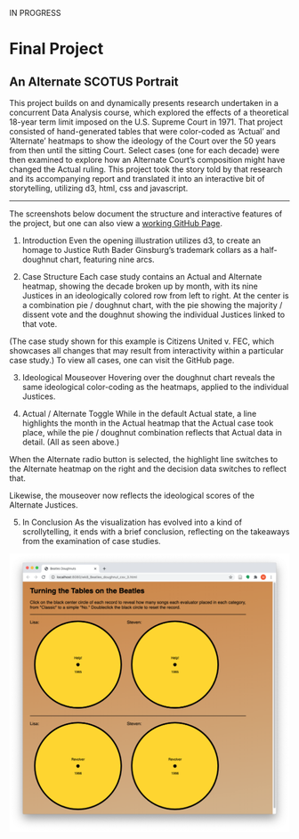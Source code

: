 IN PROGRESS



Final Project
======================
An Alternate SCOTUS Portrait 
------------------------
This project builds on and dynamically presents research undertaken in a concurrent Data Analysis course, which explored the effects of a theoretical 18-year term limit imposed on the U.S. Supreme Court in 1971. That project consisted of hand-generated tables that were color-coded as ‘Actual’ and ‘Alternate’ heatmaps to show the ideology of the Court over the 50 years from then until the sitting Court. Select cases (one for each decade) were then examined to explore how an Alternate Court’s composition might have changed the Actual ruling. This project took the story told by that research and its accompanying report and translated it into an interactive bit of storytelling, utilizing d3, html, css and javascript.

------------------------
The screenshots below document the structure and interactive features of the project, but one can also view a [working GitHub Page](https://michaellkelly.github.io/MichaelKelly-ProgVisFA20/SCOTUS/).


1. Introduction
Even the opening illustration utilizes d3, to create an homage to Justice Ruth Bader Ginsburg’s trademark collars as a half-doughnut chart, featuring nine arcs.


2. Case Structure
Each case study contains an Actual and Alternate heatmap, showing the decade broken up by month, with its nine Justices in an ideologically colored row from left to right. At the center is a combination pie / doughnut chart, with the pie showing the majority / dissent vote and the doughnut showing the individual Justices linked to that vote.

(The case study shown for this example is Citizens United v. FEC, which showcases all changes that may result from interactivity within a particular case study.) To view all cases, one can visit the GitHub page.


3. Ideological Mouseover
Hovering over the doughnut chart reveals the same ideological color-coding as the heatmaps, applied to the individual Justices.


4. Actual / Alternate Toggle
While in the default Actual state, a line highlights the month in the Actual heatmap that the Actual case took place, while the pie / doughnut combination reflects that Actual data in detail. (All as seen above.)

When the Alternate radio button is selected, the highlight line switches to the Alternate heatmap on the right and the decision data switches to reflect that.

Likewise, the mouseover now reflects the ideological scores of the Alternate Justices.

5. In Conclusion
As the visualization has evolved into a kind of scrollytelling, it ends with a brief conclusion, reflecting on the takeaways from the examination of case studies.


![Wk8_Screenshot_1_MKelly.png](/WK8-Projects/Wk8_Screenshot_1_MKelly.png "MKelly_Beatles_Screenshot1")

